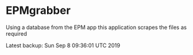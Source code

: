 # EPMgrabber
Using a database from the EPM app this application scrapes the files as required


Latest backup: Sun Sep 8 09:36:01 UTC 2019

